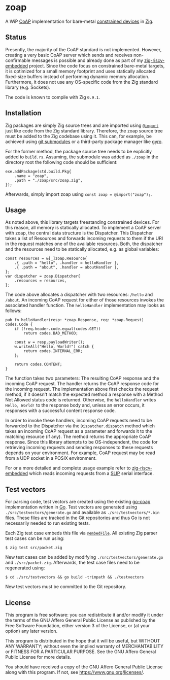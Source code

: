 # zoap

A WiP [CoAP][rfc 7252] implementation for bare-metal [constrained devices][rfc 7228] in [Zig][zig web].

## Status

Presently, the majority of the CoAP standard is not implemented.
However, creating a very basic CoAP server which sends and receives
non-confirmable messages is possible and already done as part of my
[zig-riscv-embedded][zig-riscv github] project. Since the code focus
on constrained bare-metal targets, it is optimized for a small memory
footprint and uses statically allocated fixed-size buffers instead of
performing dynamic memory allocation. Furthermore, it does not use any
OS-specific code from the Zig standard library (e.g. Sockets).

The code is known to compile with Zig `0.9.1`.

## Installation

Zig packages are simply Zig source trees and are imported using
[`@import`][zig import] just like code from the Zig standard library.
Therefore, the zoap source tree must be added to the Zig codebase using
it. This can, for example, be achieved using [git submodules][git submodules]
or a third-party package manager like [gyro][gyro github].

For the former method, the package source tree needs to be explicitly
added to `build.rs`. Assuming, the submodule was added as `./zoap` in
the directory root the following code should be sufficient:

	exe.addPackage(std.build.Pkg{
	    .name = "zoap",
	    .path = "./zoap/src/zoap.zig",
	});

Afterwards, simply import zoap using `const zoap = @import("zoap");`.

## Usage

As noted above, this library targets freestanding constrained devices.
For this reason, all memory is statically allocated. To implement a CoAP
server with zoap, the central data structure is the Dispatcher. This
Dispatcher takes a list of Resources and forwards incoming requests to
them if the URI in the request matches one of the available resources.
Both, the dispatcher and the resources need to be statically allocated,
e.g. as global variables:

	const resources = &[_]zoap.Resource{
	    .{ .path = "hello", .handler = helloHandler },
	    .{ .path = "about", .handler = aboutHandler },
	};
	var dispatcher = zoap.Dispatcher{
	    .resources = resources,
	};

The code above allocates a dispatcher with two resources: `/hello` and
`/about`. An incoming CoAP request for either of those resources invokes
the associated handler function. The `helloHandler` implementation may
looks as follows:

	pub fn helloHandler(resp: *zoap.Response, req: *zoap.Request) codes.Code {
	    if (!req.header.code.equal(codes.GET))
	        return codes.BAD_METHOD;
	
	    const w = resp.payloadWriter();
	    w.writeAll("Hello, World!") catch {
	        return codes.INTERNAL_ERR;
	    };
	
	    return codes.CONTENT;
	}

The function takes two parameters: The resulting CoAP response and the
incoming CoAP request. The handler returns the CoAP response code for
the incoming request. The implementation above first checks the request
method, if it doesn't match the expected method a response with a
Method Not Allowed status code is returned. Otherwise, the
`helloHandler` writes `Hello, World!` to the response body and, unless an
error occurs, it responses with a successful content response code.

In order to invoke these handlers, incoming CoAP requests need to be
forwarded to the Dispatcher via the `Dispatcher.dispatch` method which
takes an incoming CoAP request as a parameter and forwards it to the
matching resource (if any). The method returns the appropriate CoAP
response. Since this library attempts to be OS-independent, the code for
retrieving incoming requests and sending responses to these requests
depends on your environment. For example, CoAP request may be read from
a UDP socket in a POSIX environment.

For or a more detailed and complete usage example refer to
[zig-riscv-embedded][zig-riscv github] which reads incoming requests
from a [SLIP][rfc 1055] serial interface.

## Test vectors

For parsing code, test vectors are created using the existing
[go-coap][go-coap github] implementation written in [Go][go website].
Test vectors are generated using `./src/testvectors/generate.go` and
available as `./src/testvectors/*.bin` files. These files are tracked
in the Git repositories and thus Go is not necessarily needed to run
existing tests.

Each Zig test case embeds this file via [`@embedFile`][zig embedFile].
All existing Zig parser test cases can be run using:

	$ zig test src/packet.zig

New test cases can be added by modifying `./src/testvectors/generate.go` and
`./src/packet.zig`. Afterwards, the test case files need to be regenerated
using:

	$ cd ./src/testvectors && go build -trimpath && ./testvectors

New test vectors must be committed to the Git repository.

## License

This program is free software: you can redistribute it and/or modify it
under the terms of the GNU Affero General Public License as published by
the Free Software Foundation, either version 3 of the License, or (at
your option) any later version.

This program is distributed in the hope that it will be useful, but
WITHOUT ANY WARRANTY; without even the implied warranty of
MERCHANTABILITY or FITNESS FOR A PARTICULAR PURPOSE. See the GNU Affero
General Public License for more details.

You should have received a copy of the GNU Affero General Public License
along with this program. If not, see <https://www.gnu.org/licenses/>.

[rfc 7252]: https://datatracker.ietf.org/doc/rfc7252/
[rfc 7228]: https://datatracker.ietf.org/doc/rfc7228/
[rfc 1055]: https://datatracker.ietf.org/doc/rfc1055/
[zig web]: https://ziglang.org/
[zig-riscv github]: https://github.com/nmeum/zig-riscv-embedded
[go-coap github]: https://github.com/plgd-dev/go-coap
[go website]: https://golang.org
[zig embedFile]: https://ziglang.org/documentation/0.9.1/#embedFile
[zig import]: https://ziglang.org/documentation/0.9.1/#import
[git submodules]: https://git-scm.com/book/en/v2/Git-Tools-Submodules
[gyro github]: https://github.com/mattnite/gyro
